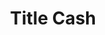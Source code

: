 ---
title: Title Cash
slug: title-cash
updated-on: '2024-05-30T13:44:31.749Z'
created-on: '2024-05-30T13:41:46.671Z'
published-on: '2024-05-30T13:54:32.469Z'
f_city-state-2:
- cms/city/andalusia-al.md
- cms/city/anniston-al.md
- cms/city/athens-al.md
- cms/city/atmore-al.md
- cms/city/auburn-al.md
- cms/city/bessemer-al.md
- cms/city/brewton-al.md
- cms/city/childersburg-al.md
- cms/city/clanton-al.md
- cms/city/decatur-al.md
- cms/city/dothan-al.md
- cms/city/eufaula-al.md
- cms/city/florence-al.md
- cms/city/foley-al.md
- cms/city/greenville-al.md
- cms/city/hartselle-al.md
- cms/city/huntsville-al.md
- cms/city/jackson-al.md
- cms/city/jasper-al.md
- cms/city/leeds-al.md
- cms/city/madison-al.md
- cms/city/mobile-al.md
- cms/city/monroeville-al.md
- cms/city/montgomery-al.md
- cms/city/oxford-al.md
- cms/city/pelham-al.md
- cms/city/prattville-al.md
- cms/city/saraland-al.md
- cms/city/selma-al.md
- cms/city/sylacauga-al.md
- cms/city/talladega-al.md
- cms/city/thomasville-al.md
- cms/city/troy-al.md
- cms/city/tuscaloosa-al.md
- cms/city/wetumpka-al.md
- cms/city/nampa-id.md
- cms/city/jacksonville-il.md
- cms/city/lincoln-il.md
- cms/city/sterling-il.md
- cms/city/macomb-il.md
- cms/city/pekin-il.md
- cms/city/peoria-il.md
- cms/city/springfield-il.md
- cms/city/senatobia-ms.md
- cms/city/clarksdale-ms.md
- cms/city/meridian-ms.md
- cms/city/wentzville-mo.md
- cms/city/festus-mo.md
- cms/city/kennett-mo.md
- cms/city/sikeston-mo.md
- cms/city/florissant-mo.md
- cms/city/rolla-mo.md
- cms/city/desloge-mo.md
- cms/city/bozeman-mt.md
- cms/city/butte-mt.md
- cms/city/billings-mt.md
- cms/city/helena-mt.md
- cms/city/havre-mt.md
- cms/city/anaconda-mt.md
- cms/city/manchester-tn.md
- cms/city/tullahoma-tn.md
- cms/city/bolivar-tn.md
- cms/city/humboldt-tn.md
- cms/city/jackson-tn.md
- cms/city/covington-tn.md
- cms/city/mc-calla-al.md
- cms/city/pell-city-al.md
- cms/city/phenix-city-al.md
- cms/city/muscle-shoals-al.md
- cms/city/idaho-falls-id.md
- cms/city/rock-falls-il.md
- cms/city/loves-park-il.md
- cms/city/house-springs-mo.md
- cms/city/poplar-bluff-mo.md
- cms/city/jefferson-city-mo.md
- cms/city/west-plains-mo.md
- cms/city/crystal-city-mo.md
- cms/city/miles-city-mt.md
- cms/city/great-falls-mt.md
f_locations:
- cms/payday-loan/title-cash-27693.md
- cms/payday-loan/title-cash-27694.md
- cms/payday-loan/title-cash-27695.md
- cms/payday-loan/title-cash-27696.md
- cms/payday-loan/title-cash-27697.md
- cms/payday-loan/title-cash-27698.md
- cms/payday-loan/title-cash-27699.md
- cms/payday-loan/title-cash-27700.md
- cms/payday-loan/title-cash-27701.md
- cms/payday-loan/title-cash-27702.md
- cms/payday-loan/title-cash-27703.md
- cms/payday-loan/title-cash-27704.md
- cms/payday-loan/title-cash-27705.md
- cms/payday-loan/title-cash-27706.md
- cms/payday-loan/title-cash-27707.md
- cms/payday-loan/title-cash-27708.md
- cms/payday-loan/title-cash-27709.md
- cms/payday-loan/title-cash-27710.md
- cms/payday-loan/title-cash-27711.md
- cms/payday-loan/title-cash-27712.md
- cms/payday-loan/title-cash-27713.md
- cms/payday-loan/title-cash-27714.md
- cms/payday-loan/title-cash-27715.md
- cms/payday-loan/title-cash-27716.md
- cms/payday-loan/title-cash-27717.md
- cms/payday-loan/title-cash-27718.md
- cms/payday-loan/title-cash-27719.md
- cms/payday-loan/title-cash-27720.md
- cms/payday-loan/title-cash-27721.md
- cms/payday-loan/title-cash-27722.md
- cms/payday-loan/title-cash-27723.md
- cms/payday-loan/title-cash-27724.md
- cms/payday-loan/title-cash-27725.md
- cms/payday-loan/title-cash-27726.md
- cms/payday-loan/title-cash-27727.md
- cms/payday-loan/title-cash-27728.md
- cms/payday-loan/title-cash-27729.md
- cms/payday-loan/title-cash-27730.md
- cms/payday-loan/title-cash-27731.md
- cms/payday-loan/title-cash-27732.md
- cms/payday-loan/title-cash-27733.md
- cms/payday-loan/title-cash-27734.md
- cms/payday-loan/title-cash-27735.md
- cms/payday-loan/title-cash-27736.md
- cms/payday-loan/title-cash-27737.md
- cms/payday-loan/title-cash-27738.md
- cms/payday-loan/title-cash-27739.md
- cms/payday-loan/title-cash-27740.md
- cms/payday-loan/title-cash-27741.md
- cms/payday-loan/title-cash-27742.md
- cms/payday-loan/title-cash-27743.md
- cms/payday-loan/title-cash-27744.md
- cms/payday-loan/title-cash-27745.md
- cms/payday-loan/title-cash-27746.md
- cms/payday-loan/title-cash-27747.md
- cms/payday-loan/title-cash-27748.md
- cms/payday-loan/title-cash-27749.md
- cms/payday-loan/title-cash-27750.md
- cms/payday-loan/title-cash-27751.md
- cms/payday-loan/title-cash-27752.md
- cms/payday-loan/title-cash-27753.md
- cms/payday-loan/title-cash-27754.md
- cms/payday-loan/title-cash-27755.md
- cms/payday-loan/title-cash-27756.md
- cms/payday-loan/title-cash-27757.md
- cms/payday-loan/title-cash-27758.md
- cms/payday-loan/title-cash-27759.md
- cms/payday-loan/title-cash-27760.md
- cms/payday-loan/title-cash-27761.md
- cms/payday-loan/title-cash-27762.md
- cms/payday-loan/title-cash-27763.md
- cms/payday-loan/title-cash-27764.md
- cms/payday-loan/title-cash-27765.md
- cms/payday-loan/title-cash-27766.md
- cms/payday-loan/title-cash-27767.md
- cms/payday-loan/title-cash-27768.md
- cms/payday-loan/title-cash-27769.md
- cms/payday-loan/title-cash-27770.md
- cms/payday-loan/title-cash-27771.md
- cms/payday-loan/title-cash-27772.md
- cms/payday-loan/title-cash-27773.md
- cms/payday-loan/title-cash-27774.md
- cms/payday-loan/title-cash-27775.md
- cms/payday-loan/title-cash-27776.md
- cms/payday-loan/title-cash-27777.md
- cms/payday-loan/title-cash-27778.md
- cms/payday-loan/title-cash-27779.md
- cms/payday-loan/title-cash-27780.md
- cms/payday-loan/title-cash-27781.md
- cms/payday-loan/title-cash-27782.md
- cms/payday-loan/title-cash-27783.md
- cms/payday-loan/title-cash-27784.md
- cms/payday-loan/title-cash-27785.md
- cms/payday-loan/title-cash-27786.md
- cms/payday-loan/title-cash-27787.md
- cms/payday-loan/title-cash-27788.md
- cms/payday-loan/title-cash-27789.md
- cms/payday-loan/title-cash-27790.md
- cms/payday-loan/title-cash-27791.md
- cms/payday-loan/title-cash-27792.md
- cms/payday-loan/title-cash-27793.md
- cms/payday-loan/title-cash-27794.md
- cms/payday-loan/title-cash-27795.md
- cms/payday-loan/title-cash-27796.md
- cms/payday-loan/title-cash-27797.md
- cms/payday-loan/title-cash-27798.md
- cms/payday-loan/title-cash-27799.md
- cms/payday-loan/title-cash-27800.md
- cms/payday-loan/title-cash-27801.md
- cms/payday-loan/title-cash-27802.md
- cms/payday-loan/title-cash-27803.md
- cms/payday-loan/title-cash-27804.md
- cms/payday-loan/title-cash-27805.md
f_states:
- cms/state/alabama.md
- cms/state/idaho.md
- cms/state/illinois.md
- cms/state/mississippi.md
- cms/state/missouri.md
- cms/state/montana.md
- cms/state/tennessee.md
layout: '[company].html'
tags: company
---